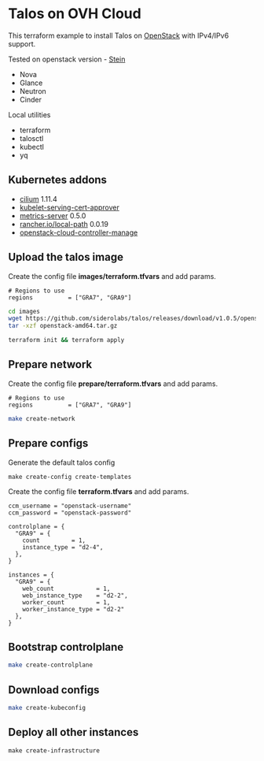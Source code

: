 # Talos on OVH Cloud

This terraform example to install Talos on [OpenStack](https://www.ovhcloud.com/en-ie/) with IPv4/IPv6 support.

Tested on openstack version - [Stein](https://docs.openstack.org/stein/index.html)
* Nova
* Glance
* Neutron
* Cinder

Local utilities

* terraform
* talosctl
* kubectl
* yq

## Kubernetes addons

* [cilium](https://github.com/cilium/cilium) 1.11.4
* [kubelet-serving-cert-approver](https://github.com/alex1989hu/kubelet-serving-cert-approver)
* [metrics-server](https://github.com/kubernetes-sigs/metrics-server) 0.5.0
* [rancher.io/local-path](https://github.com/rancher/local-path-provisioner) 0.0.19
* [openstack-cloud-controller-manage](https://github.com/sergelogvinov/cloud-provider-openstack)

## Upload the talos image

Create the config file **images/terraform.tfvars** and add params.

```hcl
# Regions to use
regions          = ["GRA7", "GRA9"]
```

```sh
cd images
wget https://github.com/siderolabs/talos/releases/download/v1.0.5/openstack-amd64.tar.gz
tar -xzf openstack-amd64.tar.gz

terraform init && terraform apply
```

## Prepare network

Create the config file **prepare/terraform.tfvars** and add params.

```hcl
# Regions to use
regions          = ["GRA7", "GRA9"]
```

```sh
make create-network
```

## Prepare configs

Generate the default talos config

```shell
make create-config create-templates
```

Create the config file **terraform.tfvars** and add params.

```hcl
ccm_username = "openstack-username"
ccm_password = "openstack-password"

controlplane = {
  "GRA9" = {
    count         = 1,
    instance_type = "d2-4",
  },
}

instances = {
  "GRA9" = {
    web_count            = 1,
    web_instance_type    = "d2-2",
    worker_count         = 1,
    worker_instance_type = "d2-2"
  },
}

```

## Bootstrap controlplane

```sh
make create-controlplane
```

## Download configs

```sh
make create-kubeconfig
```

## Deploy all other instances

```shell
make create-infrastructure
```
